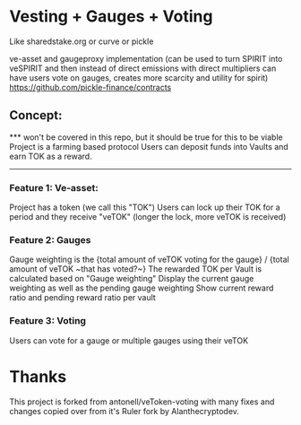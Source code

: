 # Vesting + Gauges + Voting
Like sharedstake.org or curve or pickle 

ve-asset and gaugeproxy implementation (can be used to turn SPIRIT into veSPIRIT and then instead of direct emissions with direct multipliers can have users vote on gauges, creates more scarcity and utility for spirit) https://github.com/pickle-finance/contracts


## Concept:


*** won't be covered in this repo, but it should be true for this to be viable
  Project is a farming based protocol
  Users can deposit funds into Vaults and earn TOK as a reward.
***


### Feature 1: Ve-asset:

Project has a token (we call this "TOK")
Users can lock up their TOK for a period and they receive "veTOK" (longer the lock, more veTOK is received)

### Feature 2: Gauges

Gauge weighting is the {total amount of veTOK voting for the gauge} / {total amount of veTOK ~that has voted?~}
The rewarded TOK per Vault is calculated based on "Gauge weighting"
Display the current gauge weighting as well as the pending gauge weighting
Show current reward ratio and pending reward ratio per vault

### Feature 3: Voting

Users can vote for a gauge or multiple gauges using their veTOK

# Thanks

This project is forked from antonell/veToken-voting with many fixes and changes copied over from it's Ruler fork by Alanthecryptodev.  